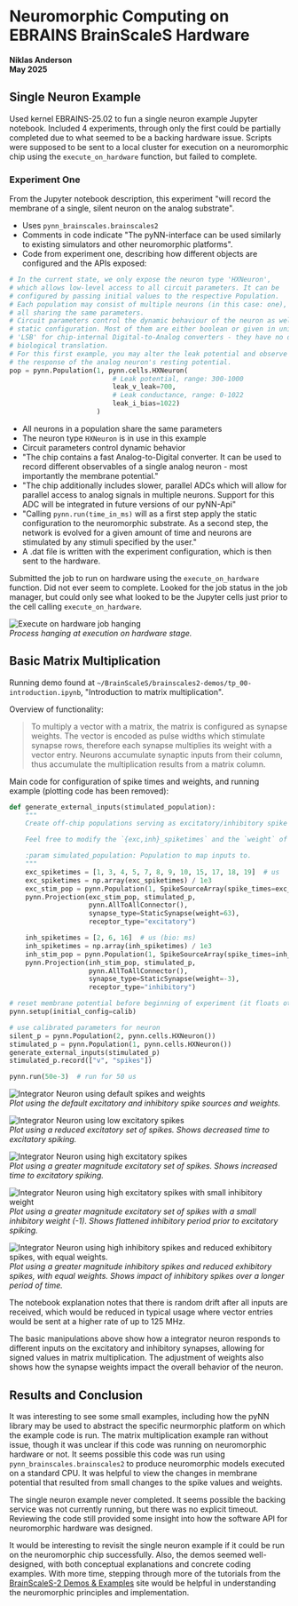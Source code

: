 # Neuromorphic Computing on EBRAINS BrainScaleS Hardware

**Niklas Anderson**  
**May 2025**

## Single Neuron Example

Used kernel EBRAINS-25.02 to fun a single neuron example Jupyter notebook. Included 4 experiments, through only the first could be partially completed due to what seemed to be a backing hardware issue. Scripts were supposed to be sent to a local cluster for execution on a neuromorphic chip using the `execute_on_hardware` function, but failed to complete.

### Experiment One

From the Jupyter notebook description, this experiment "will record the membrane of a single, silent neuron on the analog substrate".

- Uses `pynn_brainscales.brainscales2`
- Comments in code indicate "The pyNN-interface can be used similarly to existing simulators and other neuromorphic platforms".
- Code from experiment one, describing how different objects are configured and the APIs exposed:
```python
# In the current state, we only expose the neuron type 'HXNeuron',
# which allows low-level access to all circuit parameters. It can be
# configured by passing initial values to the respective Population.
# Each population may consist of multiple neurons (in this case: one),
# all sharing the same parameters.
# Circuit parameters control the dynamic behaviour of the neuron as well as
# static configuration. Most of them are either boolean or given in units of
# 'LSB' for chip-internal Digital-to-Analog converters - they have no direct
# biological translation.
# For this first example, you may alter the leak potential and observe
# the response of the analog neuron's resting potential.
pop = pynn.Population(1, pynn.cells.HXNeuron(
                          # Leak potential, range: 300-1000
                          leak_v_leak=700,
                          # Leak conductance, range: 0-1022
                          leak_i_bias=1022)
                      )
```
  - All neurons in a population share the same parameters
  - The neuron type `HXNeuron` is in use in this example
  - Circuit parameters control dynamic behavior
- "The chip contains a fast Analog-to-Digital converter. It can be used to record different observables of a single analog neuron - most importantly the membrane potential."
- "The chip additionally includes slower, parallel ADCs which will allow for parallel access to analog signals in multiple neurons. Support for this ADC will be integrated in future versions of our pyNN-Api"
- "Calling `pynn.run(time_in_ms)` will as a first step apply the static configuration to the neuromorphic substrate. As a second step, the network is evolved for a given amount of time and neurons are stimulated by any stimuli specified by the user."
- A .dat file is written with the experiment configuration, which is then sent to the hardware.

Submitted the job to run on hardware using the `execute_on_hardware` function. Did not ever seem to complete. Looked for the job status in the job manager, but could only see what looked to be the Jupyter cells just prior to the cell calling `execute_on_hardware`.

![Execute on hardware job hanging](./images/job-hanging.png)  
*Process hanging at execution on hardware stage.*

## Basic Matrix Multiplication

Running demo found at `~/BrainScaleS/brainscales2-demos/tp_00-introduction.ipynb`, "Introduction to matrix multiplication".

Overview of functionality:
> To multiply a vector with a matrix, the matrix is configured as synapse weights. The vector is encoded as pulse widths which stimulate synapse rows, therefore each synapse multiplies its weight with a vector entry. Neurons accumulate synaptic inputs from their column, thus accumulate the multiplication results from a matrix column.

Main code for configuration of spike times and weights, and running example (plotting code has been removed):
```python
def generate_external_inputs(stimulated_population):
    """
    Create off-chip populations serving as excitatory/inhibitory spike sources.

    Feel free to modify the `{exc,inh}_spiketimes` and the `weight` of the stimulation.

    :param simulated_population: Population to map inputs to.
    """
    exc_spiketimes = [1, 3, 4, 5, 7, 8, 9, 10, 15, 17, 18, 19]  # us
    exc_spiketimes = np.array(exc_spiketimes) / 1e3
    exc_stim_pop = pynn.Population(1, SpikeSourceArray(spike_times=exc_spiketimes))
    pynn.Projection(exc_stim_pop, stimulated_p,
                    pynn.AllToAllConnector(),
                    synapse_type=StaticSynapse(weight=63),
                    receptor_type="excitatory")

    inh_spiketimes = [2, 6, 16]  # us (bio: ms)
    inh_spiketimes = np.array(inh_spiketimes) / 1e3
    inh_stim_pop = pynn.Population(1, SpikeSourceArray(spike_times=inh_spiketimes))
    pynn.Projection(inh_stim_pop, stimulated_p,
                    pynn.AllToAllConnector(),
                    synapse_type=StaticSynapse(weight=-3),
                    receptor_type="inhibitory")

# reset membrane potential before beginning of experiment (it floats otherwise)
pynn.setup(initial_config=calib)

# use calibrated parameters for neuron
silent_p = pynn.Population(2, pynn.cells.HXNeuron())
stimulated_p = pynn.Population(1, pynn.cells.HXNeuron())
generate_external_inputs(stimulated_p)
stimulated_p.record(["v", "spikes"])

pynn.run(50e-3)  # run for 50 us
```

![Integrator Neuron using default spikes and weights](./images/default-spikes-weights.png)  
*Plot using the default excitatory and inhibitory spike sources and weights.*

![Integrator Neuron using low excitatory spikes](./images/low-excitatory-spiketimes.png)  
*Plot using a reduced excitatory set of spikes. Shows decreased time to excitatory spiking.*

![Integrator Neuron using high excitatory spikes](./images/high-excitatory-spiketimes.png)  
*Plot using a greater magnitude excitatory set of spikes. Shows increased time to excitatory spiking.*

![Integrator Neuron using high excitatory spikes with small inhibitory weight](./images/high-excitatory-spiketimes-small-inhibit-weight.png)  
*Plot using a greater magnitude excitatory set of spikes with a small inhibitory weight (-1). Shows flattened inhibitory period prior to excitatory spiking.*

![Integrator Neuron using high inhibitory spikes and reduced exhibitory spikes, with equal weights.](./images/high-inhibitory-spiketimes.png)  
*Plot using a greater magnitude inhibitory spikes and reduced exhibitory spikes, with equal weights. Shows impact of inhibitory spikes over a longer period of time.*

The notebook explanation notes that there is random drift after all inputs are received, which would be reduced in typical usage where vector entries would be sent at a higher rate of up to 125 MHz.

The basic manipulations above show how a integrator neuron responds to different inputs on the excitatory and inhibitory synapses, allowing for signed values in matrix multiplication. The adjustment of weights also shows how the synapse weights impact the overall behavior of the neuron.

## Results and Conclusion

It was interesting to see some small examples, including how the pyNN library may be used to abstract the specific neurmorphic platform on which the example code is run. The matrix multiplication example ran without issue, though it was unclear if this code was running on neuromorphic hardware or not. It seems possible this code was run using `pynn_brainscales.brainscales2` to produce neuromorphic models executed on a standard CPU. It was helpful to view the changes in membrane potential that resulted from small changes to the spike values and weights.

The single neuron example never completed. It seems possible the backing service was not currently running, but there was no explicit timeout. Reviewing the code still provided some insight into how the software API for neuromorphic hardware was designed.

It would be interesting to revisit the single neuron example if it could be run on the neuromorphic chip successfully. Also, the demos seemed well-designed, with both conceptual explanations and concrete coding examples. With more time, stepping through more of the tutorials from the [BrainScaleS-2 Demos & Examples](https://electronicvisions.github.io/documentation-brainscales2/latest/brainscales2-demos/index.html) site would be helpful in understanding the neuromorphic principles and implementation.
